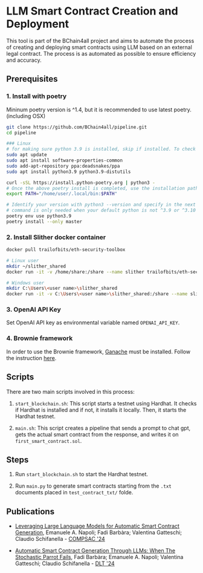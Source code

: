 # LLM Smart Contract Creation and Deployment

This tool is part of the BChain4all project and aims to automate the process of creating and deploying smart contracts using LLM based on an external legal contract. The process is as automated as possible to ensure efficiency and accuracy.

## Prerequisites

### 1. Install with poetry

Mininum poetry version is ^1.4, but it is recommended to use latest poetry. (including OSX)

```sh
git clone https://github.com/BChain4all/pipeline.git
cd pipeline

### Linux
# for making sure python 3.9 is installed, skip if installed. To check your installed version: python3 --version
sudo apt update
sudo apt install software-properties-common
sudo add-apt-repository ppa:deadsnakes/ppa
sudo apt install python3.9 python3.9-distutils

curl -sSL https://install.python-poetry.org | python3 -
# Once the above poetry install is completed, use the installation path printed to terminal and replace in the following command
export PATH="/home/user/.local/bin:$PATH"

# Identify your version with python3 --version and specify in the next line
# command is only needed when your default python is not ^3.9 or ^3.10
poetry env use python3.9
poetry install --only master
```

### 2. Install Slither docker container
```sh
docker pull trailofbits/eth-security-toolbox

# Linux user
mkdir ~/slither_shared
docker run -it -v /home/share:/share --name slither trailofbits/eth-security-toolbox

# Windows user
mkdir C:\Users\<user name>\slither_shared
docker run -it -v C:\Users\<user name>\slither_shared:/share --name slither trailofbits/eth-security-toolbox
```

### 3. OpenAI API Key
Set OpenAI API key as environmental variable named `OPENAI_API_KEY`.

### 4. Brownie framework 

In order to use the Brownie framework, [Ganache](https://github.com/trufflesuite/ganache) must be installed. Follow the instruction [here](https://eth-brownie.readthedocs.io/en/stable/install.html).

## Scripts

There are two main scripts involved in this process:

1. `start_blockchain.sh`: This script starts a testnet using Hardhat. It checks if Hardhat is installed and if not, it installs it locally. Then, it starts the Hardhat testnet.

2. `main.sh`: This script creates a pipeline that sends a prompt to chat gpt, gets the actual smart contract from the response, and writes it on `first_smart_contract.sol`.

## Steps

1. Run `start_blockchain.sh` to start the Hardhat testnet.

2. Run `main.py` to generate smart contracts starting from the `.txt` documents placed in `test_contract_txt/` folde.

## Publications

* [Leveraging Large Language Models for Automatic Smart Contract Generation](https://ieeexplore.ieee.org/abstract/document/10633392), Emanuele A. Napoli; Fadi Barbàra; Valentina Gatteschi; Claudio Schifanella - [COMPSAC '24](https://ieeecompsac.computer.org/2024/program/)

* [Automatic Smart Contract Generation Through LLMs:
When The Stochastic Parrot Fails](https://ceur-ws.org/Vol-3791/paper5.pdf), Fadi Barbàra; Emanuele A. Napoli; Valentina Gatteschi; Claudio Schifanella - [DLT '24](https://dlt2024.di.unito.it/program/)


